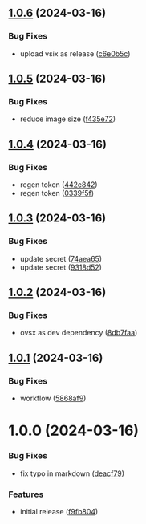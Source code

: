 ## [1.0.6](https://github.com/onlyutkarsh/vscode-ado-wiki-preview/compare/v1.0.5...v1.0.6) (2024-03-16)


### Bug Fixes

* upload vsix as release ([c6e0b5c](https://github.com/onlyutkarsh/vscode-ado-wiki-preview/commit/c6e0b5ccfb8f6033cb6dad7b899b7718275d220c))

## [1.0.5](https://github.com/onlyutkarsh/vscode-ado-wiki-preview/compare/v1.0.4...v1.0.5) (2024-03-16)


### Bug Fixes

* reduce image size ([f435e72](https://github.com/onlyutkarsh/vscode-ado-wiki-preview/commit/f435e7218484a1f35bc63eb77fde2cfc7ddf45b2))

## [1.0.4](https://github.com/onlyutkarsh/vscode-ado-wiki-preview/compare/v1.0.3...v1.0.4) (2024-03-16)


### Bug Fixes

* regen token ([442c842](https://github.com/onlyutkarsh/vscode-ado-wiki-preview/commit/442c8420df1b119d1c7a32f25abeee2dda71d8e3))
* regen token ([0339f5f](https://github.com/onlyutkarsh/vscode-ado-wiki-preview/commit/0339f5fde6ff1cf84501ff1a87a13dc2a0f2def0))

## [1.0.3](https://github.com/onlyutkarsh/vscode-ado-wiki-preview/compare/v1.0.2...v1.0.3) (2024-03-16)


### Bug Fixes

* update secret ([74aea65](https://github.com/onlyutkarsh/vscode-ado-wiki-preview/commit/74aea656536fdb8470c8a0a9c1b0a53e6bac14ef))
* update secret ([9318d52](https://github.com/onlyutkarsh/vscode-ado-wiki-preview/commit/9318d52baccb9e14e5b8daa3da9cff14cfd766ba))

## [1.0.2](https://github.com/onlyutkarsh/vscode-ado-wiki-preview/compare/v1.0.1...v1.0.2) (2024-03-16)


### Bug Fixes

* ovsx as dev dependency ([8db7faa](https://github.com/onlyutkarsh/vscode-ado-wiki-preview/commit/8db7faa24a7b11afd24cd785dc4ab15ac53b7af2))

## [1.0.1](https://github.com/onlyutkarsh/vscode-ado-wiki-preview/compare/v1.0.0...v1.0.1) (2024-03-16)


### Bug Fixes

* workflow ([5868af9](https://github.com/onlyutkarsh/vscode-ado-wiki-preview/commit/5868af98ba785e1b6b11bde66100f8eb2106b58a))

# 1.0.0 (2024-03-16)


### Bug Fixes

* fix typo in markdown ([deacf79](https://github.com/onlyutkarsh/vscode-ado-wiki-preview/commit/deacf798cb67161c84fcaae2385cdb3e4d247ecf))


### Features

* initial release ([f9fb804](https://github.com/onlyutkarsh/vscode-ado-wiki-preview/commit/f9fb804d9024c0a421f597420fdf6a14ccfbf323))
